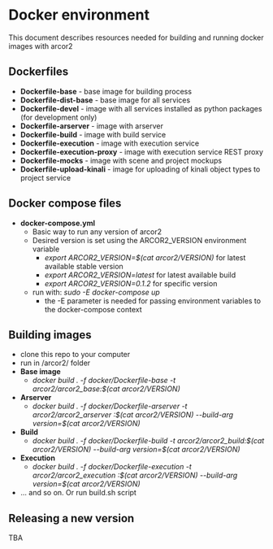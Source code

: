 
# Docker environment

This document describes resources needed for building and running docker images with arcor2

## Dockerfiles

 - **Dockerfile-base** - base image for building process
 - **Dockerfile-dist-base** - base image for all services
 - **Dockerfile-devel** - image with all services installed as python packages (for development only)
 - **Dockerfile-arserver** - image with arserver
 - **Dockerfile-build** - image with build service
 - **Dockerfile-execution** - image with execution service
 - **Dockerfile-execution-proxy** - image with execution service REST proxy
 - **Dockerfile-mocks** - image with scene and project mockups
 - **Dockerfile-upload-kinali** - image for uploading of kinali object types to project service 

## Docker compose files

 - **docker-compose.yml** 
	 - Basic way to run any version of arcor2
	 - Desired version is set using the ARCOR2_VERSION environment variable
		 - *export ARCOR2_VERSION=\$(cat arcor2/VERSION)* for latest available stable version
		 - *export ARCOR2_VERSION=latest* for latest available build
		 - *export ARCOR2_VERSION=0.1.2* for specific version
	 - run with:  *sudo -E docker-compose up*
		 - the -E parameter is needed for passing environment variables to the docker-compose context

## Building images
 - clone this repo to your computer
 - run in /arcor2/ folder
 - **Base image** 
 	 - *docker build . -f docker/Dockerfile-base -t arcor2/arcor2_base:\$(cat arcor2/VERSION)*
 - **Arserver**
	 - *docker build . -f docker/Dockerfile-arserver -t arcor2/arcor2_arserver :\$(cat arcor2/VERSION) --build-arg version=\$(cat arcor2/VERSION)*
 - **Build**
	 - *docker build . -f docker/Dockerfile-build -t arcor2/arcor2_build:\$(cat arcor2/VERSION) --build-arg version=$(cat arcor2/VERSION)*
 - **Execution**
	 - *docker build . -f docker/Dockerfile-execution -t arcor2/arcor2_execution :\$(cat arcor2/VERSION) --build-arg version=\$(cat arcor2/VERSION)*
 - ... and so on. Or run build.sh script

## Releasing a new version

TBA
